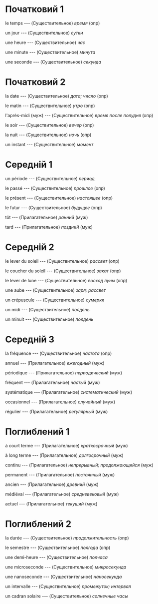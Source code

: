 # Початковий 1

le temps --- (Существительное)
*время* (опр)



un jour --- (Существительное)
*сутки*



une heure --- (Существительное)
*час*



une minute --- (Существительное)
*минута*



une seconde --- (Существительное)
*секунда*



# Початковий 2

la date --- (Существительное)
*дата; число* (опр)



le matin --- (Существительное)
*утро* (опр)



l'après-midi (муж) --- (Существительное)
*время после полудня* (опр)



le soir --- (Существительное)
*вечер* (опр)



la nuit --- (Существительное)
*ночь* (опр)



un instant --- (Существительное)
*момент*



# Середній 1

un période --- (Существительное)
*период*



le passé --- (Существительное)
*прошлое* (опр)



le présent --- (Существительное)
*настоящее* (опр)



le futur --- (Существительное)
*будущее* (опр)



tôt --- (Прилагательное)
*ранний* (муж)



tard --- (Прилагательное)
*поздний* (муж)



# Середній 2

le lever du soleil --- (Существительное)
*рассвет* (опр)



le coucher du soleil --- (Существительное)
*закат* (опр)



le lever de lune --- (Существительное)
*восход луны* (опр)



une aube --- (Существительное)
*заря; рассвет*



un crépuscule --- (Существительное)
*сумерки*



un midi --- (Существительное)
*полдень*



un minuit --- (Существительное)
*полдень*



# Середній 3

la fréquence --- (Существительное)
*частота* (опр)



annuel --- (Прилагательное)
*ежегодный* (муж)



périodique --- (Прилагательное)
*периодический* (муж)



fréquent --- (Прилагательное)
*частый* (муж)



systématique --- (Прилагательное)
*систематический* (муж)



occasionnel --- (Прилагательное)
*случайный* (муж)



régulier --- (Прилагательное)
*регулярный* (муж)



# Поглиблений 1

à court terme --- (Прилагательное)
*краткосрочный* (муж)



à long terme --- (Прилагательное)
*долгосрочный* (муж)



continu --- (Прилагательное)
*непрерывный; продолжающийся* (муж)



permanent --- (Прилагательное)
*постоянный* (муж)



ancien --- (Прилагательное)
*древний* (муж)



médiéval --- (Прилагательное)
*средневековый* (муж)



actuel --- (Прилагательное)
*текущий* (муж)



# Поглиблений 2

la durée --- (Существительное)
*продолжительность* (опр)



le semestre --- (Существительное)
*полгода* (опр)



une demi-heure --- (Существительное)
*полчаса*



une microseconde --- (Существительное)
*микросекунда*



une nanoseconde --- (Существительное)
*наносекунда*



un intervalle --- (Существительное)
*промежуток; интервал*



un cadran solaire --- (Существительное)
*солнечные часы*